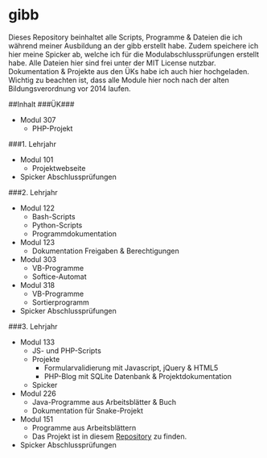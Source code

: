 # gibb
Dieses Repository beinhaltet alle Scripts, Programme & Dateien die ich während meiner Ausbildung an der gibb erstellt habe. Zudem speichere ich hier meine Spicker ab, welche ich für die Modulabschlussprüfungen erstellt habe. Alle Dateien hier sind frei unter der MIT License nutzbar. Dokumentation & Projekte aus den ÜKs habe ich auch hier hochgeladen. Wichtig zu beachten ist, dass alle Module hier noch nach der alten Bildungsverordnung vor 2014 laufen. 

##Inhalt
###ÜK###
* Modul 307
  * PHP-Projekt

###1. Lehrjahr
* Modul 101
  * Projektwebseite
* Spicker Abschlussprüfungen

###2. Lehrjahr
* Modul 122
  * Bash-Scripts
  * Python-Scripts
  * Programmdokumentation
* Modul 123
  * Dokumentation Freigaben & Berechtigungen
* Modul 303
  * VB-Programme
  * Softice-Automat
* Modul 318
  * VB-Programme
  * Sortierprogramm
* Spicker Abschlussprüfungen

###3. Lehrjahr
* Modul 133
  * JS- und PHP-Scripts
  * Projekte
    * Formularvalidierung mit Javascript, jQuery & HTML5
    * PHP-Blog mit SQLite Datenbank & Projektdokumentation
  * Spicker
* Modul 226
  * Java-Programme aus Arbeitsblätter & Buch
  * Dokumentation für Snake-Projekt
* Modul 151
  * Programme aus Arbeitsblättern 
  * Das Projekt ist in diesem [Repository](https://github.com/severinkaderli/Modul151-Projekt) zu finden.
* Spicker Abschlussprüfungen
